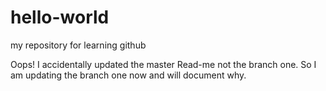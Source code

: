 # hello-world
my repository for learning github

Oops!  I accidentally updated the master Read-me not the branch one.  So I am updating the branch one now and will document why.
